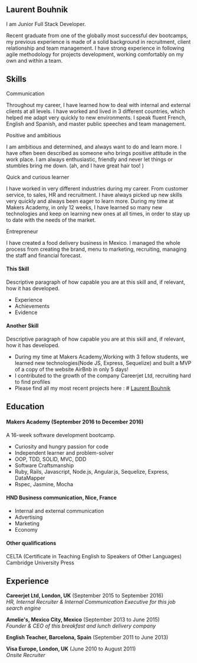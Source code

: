 ## Laurent Bouhnik

I  am Junior Full Stack Developer.

Recent graduate from one of the globally most successful dev bootcamps, my previous experience is made of a solid background in recruitment, client relationship and team management.
I have strong experience in following agile methodology for projects development, working comfortably on my own and within a team.

## Skills
Communication

Throughout my career, I have learned how to deal with internal and external clients at all levels. I have worked and lived in 3 different countries, which helped me adapt very quickly to new environments.
I speak fluent French, English and Spanish, and master public speeches and team management.

Positive and ambitious

I am ambitious and determined, and always want to do and learn more.
I have often been described as someone who brings positive attitude in the work place. I am always enthusiastic, friendly and never let things or stumbles bring me down. (ah, and I have great hair too! )

Quick and curious learner

I have worked in very different industries during my career. From customer service, to sales, HR and recruitment. I have always picked up new skills very quickly and always been eager to learn more.
During my time at Makers Academy, in only 12 weeks, I have learned so many new technologies and keep on learning new ones at all times, in order to stay up to date with the needs of the market.

Entrepreneur

I have created a food delivery business in Mexico. I managed the whole process from creating the brand, menu to marketing, recruiting, managing the staff and financial forecast.
#### This Skill

Descriptive paragraph of how capable you are at this skill and, if relevant, how it has developed.

- Experience
- Achievements
- Evidence

#### Another Skill

Descriptive paragraph of how capable you are at this skill and, if relevant, how it has developed.

- During my time at Makers Academy,Working with 3 fellow students, we learned new technologies(Node JS, Express, Sequelize) and built a MVP of a copy of the website AirBnb in only 5 days!
- I contributed to the growth of the company Careerjet Ltd, recruiting hard to find profiles
- Please find all my most recent projects here : # [Laurent Bouhnik](https://www.laurentbouhnik.com)

## Education

#### Makers Academy (September 2016 to December 2016)
A 16-week software development bootcamp.
- Curiosity and hungry passion for code
- Independent learner and problem-solver
- OOP, TDD, SOLID, MVC, DDD
- Software Craftsmanship
- Ruby, Rails, Javascript, Node.js, Angular.js, Sequelize, Express, DataMapper
- Rspec, Jasmine, Mocha

#### HND Business communication, Nice, France
- Internal and external communication
- Advertising
- Marketing
- Economy


#### Other qualifications
CELTA (Certificate in Teaching English to Speakers of Other Languages)
Cambridge University Press

## Experience

**Careerjet Ltd, London, UK** (September 2015 to September 2016)    
*HR, Internal Recruiter & Internal Communication Executive for this job search engine*  

**Amelie's, Mexico City, Mexico** (September 2013 to June 2015)   
*Founder & CEO of this breakfast and lunch delivery company*  

**English Teacher, Barcelona, Spain** (September 2011 to June 2013)   

**Visa Europe, London, UK** (June 2010 to August 2011)   
*Onsite Recruiter*

